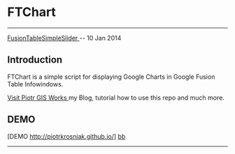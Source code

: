 FTChart
=======
--------

[FusionTableSimpleSlider ][dl] -- 10 Jan 2014

[dl]: https://github.com/PiotrKrosniak/FTchart/archive/master.zip


Introduction
------------

FTChart is a simple script for displaying Google Charts in Google Fusion Table Infowindows.

[Visit Piotr GIS Works ][aa] my Blog, tutorial how to use this repo and much more.

[aa]: http://piotrgisworks.blogspot.com/ 

DEMO
------------

[DEMO http://piotrkrosniak.github.io/] [bb]

[bb]: http://piotrkrosniak.github.io/chart_demo.html

----------------

  
